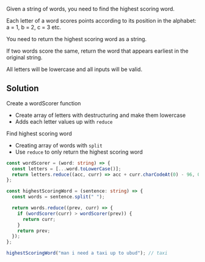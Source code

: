 Given a string of words, you need to find the highest scoring word.

Each letter of a word scores points according to its position in the alphabet: a = 1, b = 2, c = 3 etc.

You need to return the highest scoring word as a string.

If two words score the same, return the word that appears earliest in the original string.

All letters will be lowercase and all inputs will be valid.

## Solution

Create a wordScorer function
- Create array of letters with destructuring and make them lowercase
- Adds each letter values up with `reduce`

Find highest scoring word
- Creating array of words with `split`
- Use `reduce` to only return the highest scoring word


```typescript
const wordScorer = (word: string) => {
  const letters = [...word.toLowerCase()];
  return letters.reduce((acc, curr) => acc + curr.charCodeAt(0) - 96, 0);
};

const highestScoringWord = (sentence: string) => {
  const words = sentence.split(" ");

  return words.reduce((prev, curr) => {
    if (wordScorer(curr) > wordScorer(prev)) {
      return curr;
    }
    return prev;
  });
};

highestScoringWord("man i need a taxi up to ubud"); // taxi
```
